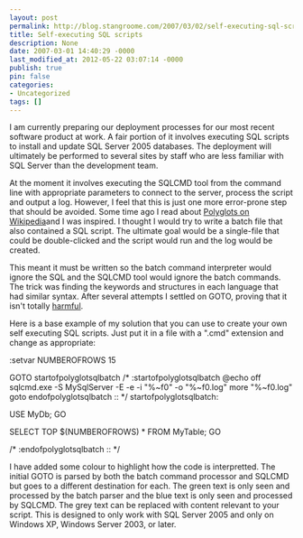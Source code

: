 ```yaml
---
layout: post
permalink: http://blog.stangroome.com/2007/03/02/self-executing-sql-scripts/
title: Self-executing SQL scripts
description: None
date: 2007-03-01 14:40:29 -0000
last_modified_at: 2012-05-22 03:07:14 -0000
publish: true
pin: false
categories:
- Uncategorized
tags: []
---
```

I am currently preparing our deployment processes for our most recent software product at work. A fair portion of it involves executing SQL scripts to install and update SQL Server 2005 databases. The deployment will ultimately be performed to several sites by staff who are less familiar with SQL Server than the development team.

At the moment it involves executing the SQLCMD tool from the command line with appropriate parameters to connect to the server, process the script and output a log. However, I feel that this is just one more error-prone step that should be avoided. Some time ago I read about [Polyglots on Wikipedia](http://en.wikipedia.org/wiki/Polyglot_\(computing\))and I was inspired. I thought I would try to write a batch file that also contained a SQL script. The ultimate goal would be a single-file that could be double-clicked and the script would run and the log would be created.

This meant it must be written so the batch command interpreter would ignore the SQL and the SQLCMD tool would ignore the batch commands. The trick was finding the keywords and structures in each language that had similar syntax. After several attempts I settled on GOTO, proving that it isn't totally [harmful](http://www.acm.org/classics/oct95/).

Here is a base example of my solution that you can use to create your own self executing SQL scripts. Just put it in a file with a ".cmd" extension and change as appropriate:

:setvar NUMBEROFROWS 15

GOTO startofpolyglotsqlbatch /* :startofpolyglotsqlbatch @echo off sqlcmd.exe -S MySqlServer -E -e -i "%~f0" -o "%~f0.log" more "%~f0.log" goto endofpolyglotsqlbatch :: */ startofpolyglotsqlbatch:

USE MyDb; GO

SELECT TOP $(NUMBEROFROWS) * FROM MyTable; GO

/* :endofpolyglotsqlbatch :: */

I have added some colour to highlight how the code is interpretted. The initial GOTO is parsed by both the batch command processor and SQLCMD but goes to a different destination for each. The green text is only seen and processed by the batch parser and the blue text is only seen and processed by SQLCMD. The grey text can be replaced with content relevant to your script. This is designed to only work with SQL Server 2005 and only on Windows XP, Windows Server 2003, or later.
